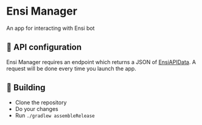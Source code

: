 # Ensi Manager
An app for interacting with Ensi bot

## 🔗 API configuration
Ensi Manager requires an endpoint which returns a JSON of [EnsiAPIData](https://github.com/aliernfrog/ensi-manager/blob/main/app/src/main/java/com/aliernfrog/ensimanager/data/EnsiAPIData.kt). A request will be done every time you launch the app.

## 🔧 Building
- Clone the repository
- Do your changes
- Run `./gradlew assembleRelease`
